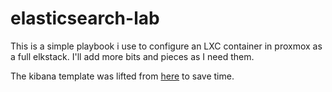# elasticsearch-lab

This is a simple playbook i use to configure an LXC container in proxmox as a full elkstack. I'll add more bits and pieces as I need them. 

The kibana template was lifted from [here](https://github.com/geerlingguy/ansible-role-kibana) to save time. 